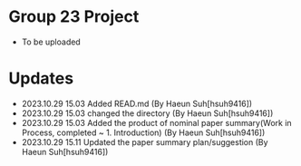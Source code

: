 # Group 23 Project
- To be uploaded

# Updates
- 2023.10.29 15.03 Added READ.md (By Haeun Suh[hsuh9416])
- 2023.10.29 15.03 changed the directory (By Haeun Suh[hsuh9416])
- 2023.10.29 15.03 Added the product of nominal paper summary(Work in Process, completed ~ 1. Introduction) (By Haeun Suh[hsuh9416])
- 2023.10.29 15.11 Updated the paper summary plan/suggestion (By Haeun Suh[hsuh9416])
